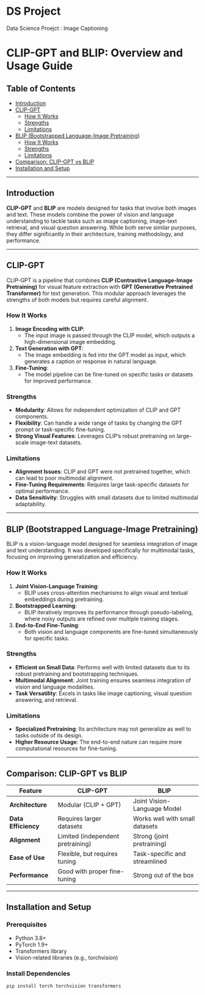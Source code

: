 # DS Project
 Data Science Proejct : Image Captioning
# CLIP-GPT and BLIP: Overview and Usage Guide

## Table of Contents
- [Introduction](#introduction)
- [CLIP-GPT](#clip-gpt)
  - [How It Works](#how-it-works)
  - [Strengths](#strengths)
  - [Limitations](#limitations)
- [BLIP (Bootstrapped Language-Image Pretraining)](#blip)
  - [How It Works](#how-it-works-1)
  - [Strengths](#strengths-1)
  - [Limitations](#limitations-1)
- [Comparison: CLIP-GPT vs BLIP](#comparison-clip-gpt-vs-blip)
- [Installation and Setup](#installation-and-setup)

---

## Introduction

**CLIP-GPT** and **BLIP** are models designed for tasks that involve both images and text. These models combine the power of vision and language understanding to tackle tasks such as image captioning, image-text retrieval, and visual question answering. While both serve similar purposes, they differ significantly in their architecture, training methodology, and performance.

---

## CLIP-GPT

CLIP-GPT is a pipeline that combines **CLIP (Contrastive Language-Image Pretraining)** for visual feature extraction with **GPT (Generative Pretrained Transformer)** for text generation. This modular approach leverages the strengths of both models but requires careful alignment.

### How It Works
1. **Image Encoding with CLIP**:
   - The input image is passed through the CLIP model, which outputs a high-dimensional image embedding.
2. **Text Generation with GPT**:
   - The image embedding is fed into the GPT model as input, which generates a caption or response in natural language.
3. **Fine-Tuning**:
   - The model pipeline can be fine-tuned on specific tasks or datasets for improved performance.

### Strengths
- **Modularity**: Allows for independent optimization of CLIP and GPT components.
- **Flexibility**: Can handle a wide range of tasks by changing the GPT prompt or task-specific fine-tuning.
- **Strong Visual Features**: Leverages CLIP’s robust pretraining on large-scale image-text datasets.

### Limitations
- **Alignment Issues**: CLIP and GPT were not pretrained together, which can lead to poor multimodal alignment.
- **Fine-Tuning Requirements**: Requires large task-specific datasets for optimal performance.
- **Data Sensitivity**: Struggles with small datasets due to limited multimodal adaptability.

---

## BLIP (Bootstrapped Language-Image Pretraining)

BLIP is a vision-language model designed for seamless integration of image and text understanding. It was developed specifically for multimodal tasks, focusing on improving generalization and efficiency.

### How It Works
1. **Joint Vision-Language Training**:
   - BLIP uses cross-attention mechanisms to align visual and textual embeddings during pretraining.
2. **Bootstrapped Learning**:
   - BLIP iteratively improves its performance through pseudo-labeling, where noisy outputs are refined over multiple training stages.
3. **End-to-End Fine-Tuning**:
   - Both vision and language components are fine-tuned simultaneously for specific tasks.

### Strengths
- **Efficient on Small Data**: Performs well with limited datasets due to its robust pretraining and bootstrapping techniques.
- **Multimodal Alignment**: Joint training ensures seamless integration of vision and language modalities.
- **Task Versatility**: Excels in tasks like image captioning, visual question answering, and retrieval.

### Limitations
- **Specialized Pretraining**: Its architecture may not generalize as well to tasks outside of its design.
- **Higher Resource Usage**: The end-to-end nature can require more computational resources for fine-tuning.

---

## Comparison: CLIP-GPT vs BLIP

| Feature                 | CLIP-GPT                         | BLIP                            |
|-------------------------|-----------------------------------|---------------------------------|
| **Architecture**        | Modular (CLIP + GPT)             | Joint Vision-Language Model    |
| **Data Efficiency**     | Requires larger datasets         | Works well with small datasets |
| **Alignment**           | Limited (independent pretraining)| Strong (joint pretraining)     |
| **Ease of Use**         | Flexible, but requires tuning    | Task-specific and streamlined  |
| **Performance**         | Good with proper fine-tuning     | Strong out of the box          |

---

## Installation and Setup

### Prerequisites
- Python 3.8+
- PyTorch 1.9+
- Transformers library
- Vision-related libraries (e.g., torchvision)

### Install Dependencies
```bash
pip install torch torchvision transformers

